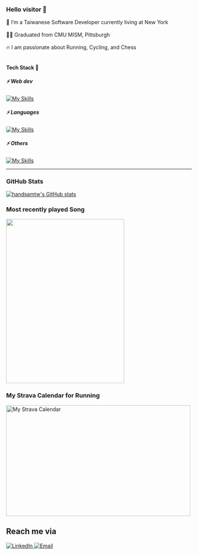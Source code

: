 
### Hello visitor 👋  

<p fontSize="12px">
🌃 I’m a Taiwanese Software Developer currently living at New York <br></br>
👨‍💻 Graduated from CMU MISM, Pittsburgh <br></br>
🔥 I am passionate about Running, Cycling, and Chess  <br></br>
</p>


#### Tech Stack 🧪   
<!-- icon: https://github.com/tandpfun/skill-icons#readme -->

<h5>⚡ Web dev </h5> 

[![My Skills](https://skillicons.dev/icons?i=react,redux,angular,nestjs,next,nodejs,express,django,flask,mysql,postgres,mongodb,dynamodb,graphql,apollo&perline=10)](https://skillicons.dev)

<h5>⚡ Languages </h5> 

[![My Skills](https://skillicons.dev/icons?i=py,js,ts,java,&perline=10)](https://skillicons.dev)

<h5>⚡ Others </h5> 

[![My Skills](https://skillicons.dev/icons?i=git,github,githubactions,figma,docker,gcp,vercel,aws,postman&perline=10)](https://skillicons.dev)

---

### GitHub Stats
[![handsamtw's GitHub stats](https://github-readme-stats.vercel.app/api?username=handsamtw&show_icons=true&theme=tokyonight)](https://github.com/anuraghazra/github-readme-stats)

### Most recently played Song
<p align="left">
  <img width="320" height="445" src="https://spotify-github-profile.vercel.app/api/view?uid=11149443188&cover_image=true&theme=default&bar_color=ff0000&bar_color_cover=true">
</p>

### My Strava Calendar for Running  
<img width="500" height="300" alt="My Strava Calendar" src="https://strava-calender-api.vercel.app/calendar?uid=65a6f20fa2854f9cfc2caa1d&theme=Blues&sport_type=run&as_image=True"/>



## Reach me via
<p>
	<a href="https://www.linkedin.com/in/shousanliao/">
		<img alt="LinkedIn" src="https://img.shields.io/badge/LinkedIn-0077B5?style=for-the-badge&logo=linkedin&logoColor=white" />
	</a>
	<a href="mailto:samliao.work.2023@gmail.com">
		<img alt="Email" src="https://img.shields.io/badge/Gmail-D14836?style=for-the-badge&logo=gmail&logoColor=white"/>
	</a>
</p>
